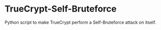 # TrueCrypt-Self-Bruteforce
Python script to make TrueCrypt perform a Self-Bruteforce attack on itself.
